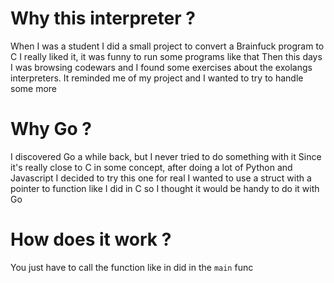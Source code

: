 # Why this interpreter ?

When I was a student I did a small project to convert a Brainfuck program to C
I really liked it, it was funny to run some programs like that
Then this days I was browsing codewars and I found some exercises about the exolangs interpreters. It reminded me of my project and I wanted to try to handle some more

# Why Go ?

I discovered Go a while back, but I never tried to do something with it
Since it's really close to C in some concept, after doing a lot of Python and Javascript I decided to try this one for real
I wanted to use a struct with a pointer to function like I did in C so I thought it would be handy to do it with Go

# How does it work ?

You just have to call the function like in did in the `main` func
